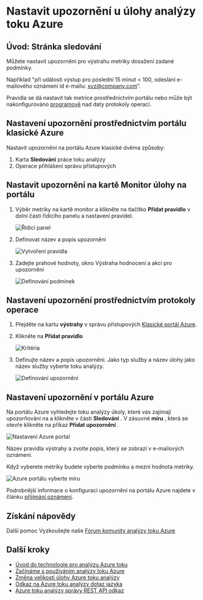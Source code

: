 <properties
    pageTitle="Nastavit upozornění u dotazů v toku analýzy | Microsoft Azure"
    description="Principy analýzy toku výstrahy."
    keywords="Nastavení upozornění"
    services="stream-analytics"
    documentationCenter=""
    authors="jeffstokes72"
    manager="jhubbard"
    editor="cgronlun"/>

<tags
    ms.service="stream-analytics"
    ms.devlang="na"
    ms.topic="article"
    ms.tgt_pltfrm="na"
    ms.workload="data-services"
    ms.date="09/26/2016"
    ms.author="jeffstok"/>


# <a name="set-up-alerts-for-azure-stream-analytics-jobs"></a>Nastavit upozornění u úlohy analýzy toku Azure

## <a name="introduction-monitor-page"></a>Úvod: Stránka sledování

Můžete nastavit upozornění pro výstrahu metriky dosažení zadané podmínky.

Například "při události výstup pro poslední 15 minut < 100, odeslání e-mailového oznámení id e-mailu: xyz@company.com”.

Pravidla se dá nastavit tak metrice prostřednictvím portálu nebo může být nakonfigurováno [programově](https://code.msdn.microsoft.com/windowsazure/Receive-Email-Notifications-199e2c9a) nad daty protokoly operací.

## <a name="set-up-alerts-through-the-azure-classic-portal"></a>Nastavení upozornění prostřednictvím portálu klasické Azure

Nastavit upozornění na portálu Azure klasické dvěma způsoby:  

1.  Karta **Sledování** práce toku analýzy  
2.  Operace přihlášení správu přístupových  

## <a name="set-up-alert-through-the-monitor-tab-of-the-job-in-the-portal"></a>Nastavit upozornění na kartě Monitor úlohy na portálu

1.  Výběr metriky na kartě monitor a klikněte na tlačítko **Přidat pravidlo** v dolní části řídicího panelu a nastavení pravidel.  

    ![Řídicí panel](./media/stream-analytics-set-up-alerts/01-stream-analytics-set-up-alerts.png)  

2.  Definovat název a popis upozornění  

    ![Vytvoření pravidla](./media/stream-analytics-set-up-alerts/02-stream-analytics-set-up-alerts.png)  

3.  Zadejte prahové hodnoty, okno Výstraha hodnocení a akcí pro upozornění  

    ![Definování podmínek](./media/stream-analytics-set-up-alerts/03-stream-analytics-set-up-alerts.png)  

## <a name="set-up-alerts-through-the-operations-logs"></a>Nastavení upozornění prostřednictvím protokoly operace

1.  Přejděte na kartu **výstrahy** v správu přístupových [Klasické portál Azure](https://manage.windowsazure.com).  
2.  Klikněte na **Přidat pravidlo**  

    ![Kritéria](./media/stream-analytics-set-up-alerts/04-stream-analytics-set-up-alerts.png)  

3.  Definujte název a popis upozornění. Jako typ služby a název úlohy jako název služby vyberte toku analýzy.  

    ![Definování upozornění](./media/stream-analytics-set-up-alerts/05-stream-analytics-set-up-alerts.png)  

## <a name="set-up-alerts-in-the-azure-portal"></a>Nastavení upozornění v portálu Azure ##

Na portálu Azure vyhledejte toku analýzy úkoly, které vás zajímají upozorňování na a klikněte v části **Sledování** .  V zásuvné **míru** , která se otevře klikněte na příkaz **Přidat upozornění** .

  ![Nastavení Azure portal](./media/stream-analytics-set-up-alerts/06-stream-analytics-set-up-alerts.png)  

Název pravidla výstrahy a zvolte popis, který se zobrazí v e-mailových oznámení.

Když vyberete metriky budete vyberte podmínku a mezní hodnota metriky.

  ![Azure portálu vyberte míru](./media/stream-analytics-set-up-alerts/07-stream-analytics-set-up-alerts.png)  

Podrobnější informace o konfiguraci upozornění na portálu Azure najdete v článku [přijímání oznámení](../monitoring-and-diagnostics/insights-receive-alert-notifications.md).  

## <a name="get-help"></a>Získání nápovědy
Další pomoc Vyzkoušejte naše [Fórum komunity analýzy toku Azure](https://social.msdn.microsoft.com/Forums/en-US/home?forum=AzureStreamAnalytics)

## <a name="next-steps"></a>Další kroky

- [Úvod do technologie pro analýzu Azure toku](stream-analytics-introduction.md)
- [Začínáme s používáním analýzy toku Azure](stream-analytics-get-started.md)
- [Změna velikosti úlohy Azure toku analýzy](stream-analytics-scale-jobs.md)
- [Odkaz na Azure toku analýzy dotaz jazyka](https://msdn.microsoft.com/library/azure/dn834998.aspx)
- [Azure toku analýzy správy REST API odkaz](https://msdn.microsoft.com/library/azure/dn835031.aspx)
